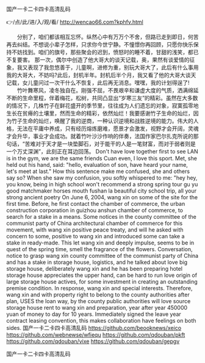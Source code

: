 
国产一卡二卡四卡高清乱码




👉/点/此/进/入/观/看/ http://wencao66.com?kphfv.html




　　分别了，咱们都该相互忘怀。纵然心中有万万个不舍，但路已走到即日，何苦再去纠结。不想说小辈子怎样，只求你今世宁静。不憧憬你再回顾，只愿你快乐保持不妨找到。咱们的旗号，那些聚会的迟到，愤怒时的睡不着，甘甜的浅笑，都已不复要害。
那一次，偶尔中创造了他大哥大的谈天记载，奥，果然有谈爱情的征象，我又表现了我忽悠善于，儿童啊，进修为重，别玩大哥大了，此后有什么事用我的大哥大，不妨吗?此后，封机半年。封机后半个月，我又看了他的大哥大谈天记载，女儿童问过一次干什么不恢复，此后再无消息。嘿嘿，我的计划得逞了!
　　竹叶舞寒风，凌冬独自在。刚强不屈，不畏艰辛和谦虚大度的气质，洒满绵延不断的生命里程，伴着梅花，松树，共同凸显出“岁寒三友”的精彩。虽然在大多数的情况下，几株竹子在鲜花盛开的季节里，往往成为人们遗忘的对象，寂寞孤零地生长在贫瘠的土壤里，然而生命的精彩，依然灿烂！我要感谢竹子生命的灿烂，因为竹子生命的灿烂，唤醒了我的逆商，一种认识逆境和战胜逆境的能力。伟大的人格，无法在平庸中养成，只有经历熔炼磨难，愿景才会激发，视野才会开阔，灵魂才会升华，事业才会成功。就着竹叶沙沙作响的伴奏，法国作家巴尔扎克所说的那句话，“苦难对于天才是一块垫脚石，对于能干的人是一笔财富，而对于弱者则是一个万丈深渊”，此刻正在耳边回荡。
Don't have love together first to see LAN is in the gym, we are the same friends Cuan even, I love this sport.
Met, she held out his hand, said: "hello, evaluation of son, have heard your name, let's meet at last."
How this sentence make me confused, she and others say so?
When she saw my confusion, you softly whispered to me: "hey hey, you know, being in high school won't recommend a strong spring tour gu yu good matchmaker horses mouth fushan la beautiful city school trip, all your strong ancient poetry
On June 6, 2004, wang xin on some of the site for the first time.
Before, he first contact the chamber of commerce, the urban construction corporation in guizhou anshun chamber of commerce, to search for a stake in a means.
Some notices in the county committee of the communist party of China architectural chamber of commerce for this movement, with wang xin positive peace treaty, and will he asked with concern to some, positive to wang xin and introduced some can take a stake in ready-made.
This let wang xin and deeply impulse, seems to be in quest of the spring time, smell the fragrance of the flowers.
Conversation, notice to grasp wang xin county committee of the communist party of China and has a stake in storage house, logistics, and he talked about love big storage house, deliberately wang xin and he has been preparing hotel storage house appreciates the upper hand, can be hard to run love origin of large storage house actives, for some investment in creating an outstanding premise condition.
In response, wang xin and special interests.
Therefore, wang xin and with property right to belong to the county authorities after plan, USES the loan way, by the county public authorities will love source storage house rent to wang xin and preparation, year after year 450000 yuan of money to day for 10 years.
Immediately signed the leave year contract leasing convention, this makes collaboration have feelings on both sides.
国产一卡二卡四卡高清乱码 https://github.com/beooknews/xeico
https://github.com/webnewse/wfiequ
https://github.com/qdouban/pkft
https://github.com/qdouban/vixe
https://github.com/qdouban/gepgv





国产一卡二卡四卡高清乱码
